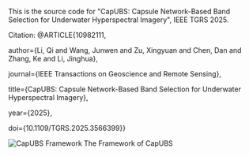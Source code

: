 This is the source code for "CapUBS: Capsule Network-Based Band Selection for Underwater Hyperspectral Imagery", IEEE TGRS 2025.

Citation:
@ARTICLE{10982111,

  author={Li, Qi and Wang, Junwen and Zu, Xingyuan and Chen, Dan and Zhang, Ke and Li, Jinghua},
  
  journal={IEEE Transactions on Geoscience and Remote Sensing}, 
  
  title={CapUBS: Capsule Network-Based Band Selection for Underwater Hyperspectral Imagery}, 
  
  year={2025},
  
  doi={10.1109/TGRS.2025.3566399}}
  

![CapUBS Framework](https://github.com/user-attachments/assets/785ad957-09d0-4805-94a8-97819d604a09)  The Framework of CapUBS

